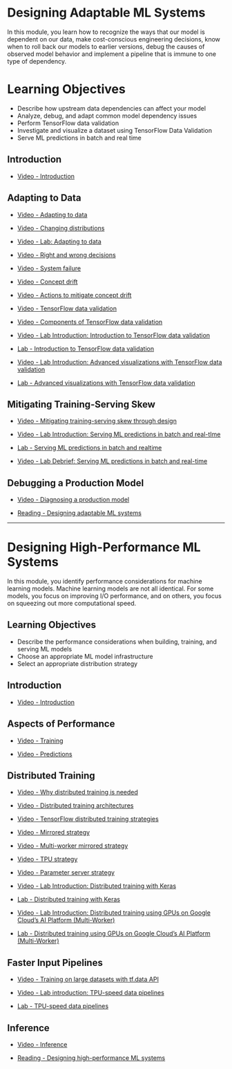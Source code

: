 # Designing Adaptable ML Systems

In this module, you learn how to recognize the ways that our model is dependent on our data, make cost-conscious engineering decisions, know when to roll back our models to earlier versions, debug the causes of observed model behavior and implement a pipeline that is immune to one type of dependency.

# Learning Objectives

- Describe how upstream data dependencies can affect your model
- Analyze, debug, and adapt common model dependency issues
- Perform TensorFlow data validation
- Investigate and visualize a dataset using TensorFlow Data Validation
- Serve ML predictions in batch and real time

## Introduction

- [Video - Introduction](https://www.coursera.org/learn/gcp-production-ml-systems/lecture/YA2xz/introduction)

## Adapting to Data

- [Video - Adapting to data](https://www.coursera.org/learn/gcp-production-ml-systems/lecture/JjitO/adapting-to-data)

- [Video - Changing distributions](https://www.coursera.org/learn/gcp-production-ml-systems/lecture/RT93x/changing-distributions)

- [Video - Lab: Adapting to data](https://www.coursera.org/learn/gcp-production-ml-systems/lecture/XYTTC/lab-adapting-to-data)

- [Video - Right and wrong decisions](https://www.coursera.org/learn/gcp-production-ml-systems/lecture/jR8Lg/right-and-wrong-decisions)

- [Video - System failure](https://www.coursera.org/learn/gcp-production-ml-systems/lecture/N4zv7/system-failure)

- [Video - Concept drift](https://www.coursera.org/learn/gcp-production-ml-systems/lecture/kcTDO/concept-drift)

- [Video - Actions to mitigate concept drift](https://www.coursera.org/learn/gcp-production-ml-systems/lecture/vwhR9/actions-to-mitigate-concept-drift)

- [Video - TensorFlow data validation](https://www.coursera.org/learn/gcp-production-ml-systems/lecture/ctPjC/tensorflow-data-validation)

- [Video - Components of TensorFlow data validation](https://www.coursera.org/learn/gcp-production-ml-systems/lecture/BqXPm/components-of-tensorflow-data-validation)

- [Video - Lab Introduction: Introduction to TensorFlow data validation](https://www.coursera.org/learn/gcp-production-ml-systems/lecture/gAsXV/lab-introduction-introduction-to-tensorflow-data-validation)

- [Lab - Introduction to TensorFlow data validation](./Labs/tfdv_basic_spending.ipynb)

- [Video - Lab Introduction: Advanced visualizations with TensorFlow data validation](https://www.coursera.org/learn/gcp-production-ml-systems/lecture/f3cXJ/lab-introduction-advanced-visualizations-with-tensorflow-data-validation)

- [Lab - Advanced visualizations with TensorFlow data validation](./Labs/tfdv_advanced_taxi.ipynb)

## Mitigating Training-Serving Skew

- [Video - Mitigating training-serving skew through design](https://www.coursera.org/learn/gcp-production-ml-systems/lecture/dGKnG/mitigating-training-serving-skew-through-design)

- [Video - Lab Introduction: Serving ML predictions in batch and real-tIme](https://www.coursera.org/learn/gcp-production-ml-systems/lecture/5LUp3/lab-introduction-serving-ml-predictions-in-batch-and-real-time)

- [Lab - Serving ML predictions in batch and realtime](./Labs/serving_ml_prediction.ipynb)

- [Video - Lab Debrief: Serving ML predictions in batch and real-time](https://www.coursera.org/learn/gcp-production-ml-systems/lecture/GL7gj/lab-debrief-serving-ml-predictions-in-batch-and-real-time)

## Debugging a Production Model

- [Video - Diagnosing a production model](https://www.coursera.org/learn/gcp-production-ml-systems/lecture/pF4z4/diagnosing-a-production-model)

- [Reading - Designing adaptable ML systems](https://www.coursera.org/learn/gcp-production-ml-systems/supplement/CeJNS/designing-adaptable-ml-systems)

---

# Designing High-Performance ML Systems

In this module, you identify performance considerations for machine learning models. Machine learning models are not all identical. For some models, you focus on improving I/O performance, and on others, you focus on squeezing out more computational speed.

## Learning Objectives

- Describe the performance considerations when building, training, and serving ML models
- Choose an appropriate ML model infrastructure
- Select an appropriate distribution strategy

## Introduction

- [Video - Introduction](https://www.coursera.org/learn/gcp-production-ml-systems/lecture/u0yCu/introduction)

## Aspects of Performance

- [Video - Training](https://www.coursera.org/learn/gcp-production-ml-systems/lecture/jQoTA/training)

- [Video - Predictions](https://www.coursera.org/learn/gcp-production-ml-systems/lecture/kVDnE/predictions)

## Distributed Training

- [Video - Why distributed training is needed](https://www.coursera.org/learn/gcp-production-ml-systems/lecture/fCqWU/why-distributed-training-is-needed)

- [Video - Distributed training architectures](https://www.coursera.org/learn/gcp-production-ml-systems/lecture/rGbL0/distributed-training-architectures)

- [Video - TensorFlow distributed training strategies](https://www.coursera.org/learn/gcp-production-ml-systems/lecture/AKp6D/tensorflow-distributed-training-strategies)

- [Video - Mirrored strategy](https://www.coursera.org/learn/gcp-production-ml-systems/lecture/ESHhD/mirrored-strategy)

- [Video - Multi-worker mirrored strategy](https://www.coursera.org/learn/gcp-production-ml-systems/lecture/Kphef/multi-worker-mirrored-strategy)

- [Video - TPU strategy](https://www.coursera.org/learn/gcp-production-ml-systems/lecture/9iekp/tpu-strategy)

- [Video - Parameter server strategy](https://www.coursera.org/learn/gcp-production-ml-systems/lecture/uMeFo/parameter-server-strategy)

- [Video - Lab Introduction: Distributed training with Keras](https://www.coursera.org/learn/gcp-production-ml-systems/lecture/xZzCr/lab-introduction-distributed-training-with-keras)

- [Lab - Distributed training with Keras](./Labs/distributed_training_with_TF.ipynb)

- [Video - Lab Introduction: Distributed training using GPUs on Google Cloud’s AI Platform (Multi-Worker)](https://www.coursera.org/learn/gcp-production-ml-systems/lecture/SgeUo/lab-introduction-distributed-training-using-gpus-on-google-clouds-ai-platform)

- [Lab - Distributed training using GPUs on Google Cloud’s AI Platform (Multi-Worker)](./Labs/distributed_training.ipynb)

## Faster Input Pipelines

- [Video - Training on large datasets with tf.data API](https://www.coursera.org/learn/gcp-production-ml-systems/lecture/a1VL7/training-on-large-datasets-with-tf-data-api)

- [Video - Lab introduction: TPU-speed data pipelines](https://www.coursera.org/learn/gcp-production-ml-systems/lecture/nI93k/lab-introduction-tpu-speed-data-pipelines)

- [Lab - TPU-speed data pipelines](./Labs/tpu_speed_data_pipelines.ipynb)

## Inference

- [Video - Inference](https://www.coursera.org/learn/gcp-production-ml-systems/lecture/vYD6q/inference)

- [Reading - Designing high-performance ML systems](https://www.coursera.org/learn/gcp-production-ml-systems/supplement/CirI4/designing-high-performance-ml-systems)